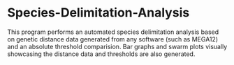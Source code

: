 # Species-Delimitation-Analysis
This program performs an automated species delimitation analysis based on genetic distance data generated from any software (such as MEGA12) and an absolute threshold comparision. Bar graphs and swarm plots visually showcasing the distance data and thresholds are also generated.
